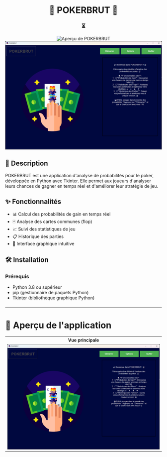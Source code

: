 <h1 align="center">🎲 POKERBRUT 🎰</h1>

<div align="center">
    <h3>⏳</h3>
    <div><img src="https://media3.giphy.com/media/v1.Y2lkPTc5MGI3NjExZ2swZnlwcXNmc2V3MnZjcWk4ZDBnbHZjb2ZtdmhuOTM4ejE4OGpzYiZlcD12MV9pbnRlcm5hbF9naWZfYnlfaWQmY3Q9Zw/KXJzfrvuVnUODst2eO/giphy.webp" alt="Aperçu de POKERBRUT" width="250"/></div>
<img src="medias/screenshots/main_view.png" alt="Aperçu de POKERBRUT" width="600px">
</div>



## 📝 Description
POKERBRUT est une application d'analyse de probabilités pour le poker, développée en Python avec Tkinter. Elle permet aux joueurs d'analyser leurs chances de gagner en temps réel et d'améliorer leur stratégie de jeu.

## ✨ Fonctionnalités

- 📊 Calcul des probabilités de gain en temps réel
- 🃏 Analyse des cartes communes (flop)
- 📈 Suivi des statistiques de jeu
- 📋 Historique des parties
- 🎨 Interface graphique intuitive

## 🛠️ Installation

### Prérequis
- Python 3.8 ou supérieur
- pip (gestionnaire de paquets Python)
- Tkinter (bibliothèque graphique Python)
###
***

# 📸 Aperçu de l'application
<table>
  <tr>
    <td align="center"><b>Vue principale</b></td>
  </tr>
  <tr>
    <td><img src="medias/screenshots/main_view.png" width="100%"></td>
  </tr>
</table>
